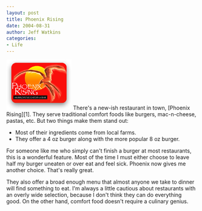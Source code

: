 ```yaml
---
layout: post
title: Phoenix Rising
date: 2004-08-31
author: Jeff Watkins
categories:
- Life
---
```


<img alt="Phoenix logo" title="Logo of Phoenix Rising restaurant in Rinebeck, NY" src="/images/phoenix.png">
There's a new-ish restaurant in town, [Phoenix Rising][1]. They serve
traditional comfort foods like burgers, mac-n-cheese, pastas, etc. But two
things make them stand out:

* Most of their ingredients come from local farms.
* They offer a 4 oz burger along with the more popular 8 oz burger.

For someone like me who simply can't finish a burger at most restaurants, this is a wonderful feature. Most of the time I must either choose to leave half my burger uneaten or over eat and feel sick. Phoenix now gives me another choice. That's really great.

They also offer a broad enough menu that almost anyone we take to dinner will find something to eat. I'm always a little cautious about restaurants with an overly wide selection, because I don't think they can do everything good. On the other hand, comfort food doesn't require a culinary genius.

[1]: http://www.phoenixrhinebeck.com
